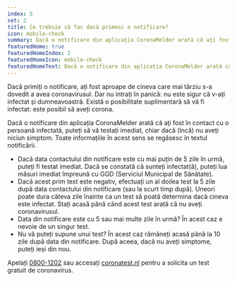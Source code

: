```yaml
---
index: 5
set: 2
title: Ce trebuie să fac dacă primesc o notificare?
icon: mobile-check
summary: Dacă o notificare din aplicația CoronaMelder arată că ați fost în contact cu o persoană infectată, puteți să vă testați imediat, chiar dacă (încă) nu aveți niciun simptom.
featuredHome: true
featuredHomeIndex: 2
featuredHomeIcon: mobile-check
featuredHomeText: Dacă o notificare din aplicația CoronaMelder arată că ați fost în contact cu o persoană infectată, puteți să vă testați imediat, chiar dacă (încă) nu aveți niciun simptom.
---
```

Dacă primiți o notificare, ați fost aproape de cineva care mai târziu s-a dovedit a avea coronavirusul. Dar nu intrați în panică: nu este sigur că v-ați infectat și dumneavoastră. Există o posibilitate suplimentară să vă fi infectat: este posibil să aveți corona.

Dacă o notificare din aplicația CoronaMelder arată că ați fost în contact cu o persoană infectată, puteți să vă testați imediat, chiar dacă (încă) nu aveți niciun simptom. Toate informațiile în acest sens se regăsesc în textul notificării.

- Dacă data contactului din notificare este cu mai puțin de 5 zile în urmă, puteți fi testat imediat. Dacă se constată că sunteți infectat(ă), puteți lua măsuri imediat împreună cu GGD (Serviciul Municipal de Sănătate).
- Dacă acest prim test este negativ, efectuați un al doilea test la 5 zile după data contactului din notificare (sau la scurt timp după). Uneori poate dura câteva zile înainte ca un test să poată determina dacă cineva este infectat. Stați acasă până când acest test arată că nu aveți coronavirusul.
- Data din notificare este cu 5 sau mai multe zile în urmă? În acest caz e nevoie de un singur test. 
- Nu vă puteți supune unui test? În acest caz rămâneți acasă până la 10 zile după data din notificare. După aceea, dacă nu aveți simptome, puteți ieși din nou.

Apelați [0800-1202](tel:+318001202) sau accesați [coronatest.nl](https://www.coronatest.nl/) pentru a solicita un test gratuit de coronavirus.
